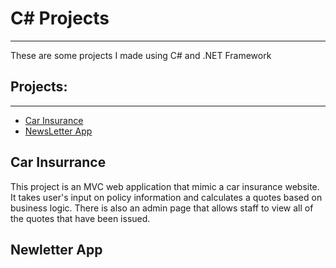 # C# Projects
<hr>

These are some projects I made using C# and .NET Framework

## Projects:
<hr>

- [Car Insurance]()
- [NewsLetter App]()

## Car Insurrance

This project is an MVC web application that mimic a car insurance website. It takes user's input on policy 
information and calculates a quotes based on business logic. There is also an admin page that allows staff to view
all of the quotes that have been issued.

## Newletter App
